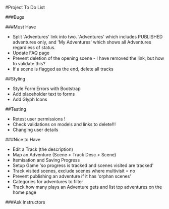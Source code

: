 #Project To Do List

###Bugs


###Must Have

* Split 'Adventures' link into two. 'Adventures' which includes PUBLISHED adventures only, and 'My Adventures' which shows all Adventures regardless of status.
* Update FAQ page
* Prevent deletion of the opening scene - I have removed the link, but how to validate this?
* If a scene is flagged as the end, delete all tracks

##Styling

* Style Form Errors with Bootstrap
* Add placeholder text to forms
* Add Glyph Icons

##Testing

* Retest user permissions !
* Check validations on models and links to delete!!!
* Changing user details

###Nice to Have

* Edit a Track (the description)
* Map an Adventure (Scene > Track Desc > Scene)
* Itemisation and Saving Progress
* Setup Game 'so progress is tracked and scenes visited are tracked'
* Track visited scenes, exclude scenes where multivisit = no
* Prevent publishing an adventure if it has 'orphan scenes'
* Categories for adventures to filter
* Track how many plays an Adventure gets and list top adventures on the home page

###Ask Instructors
